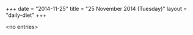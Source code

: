 +++
date = "2014-11-25"
title = "25 November 2014 (Tuesday)"
layout = "daily-diet"
+++


\<no entries\>
